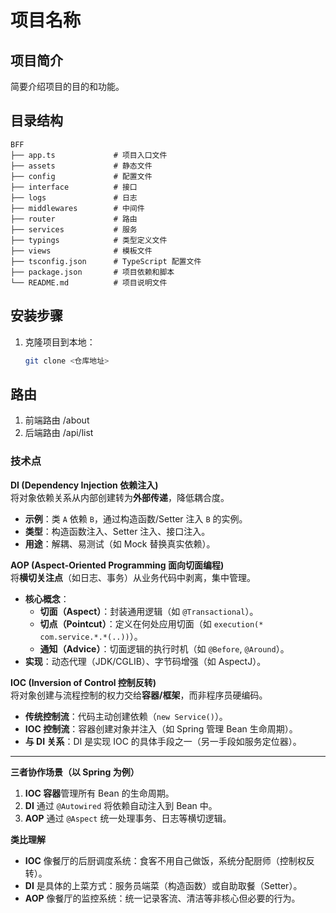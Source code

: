 # 项目名称

## 项目简介

简要介绍项目的目的和功能。

## 目录结构

```
BFF
├── app.ts             # 项目入口文件
├── assets             # 静态文件
├── config             # 配置文件
├── interface          # 接口
├── logs               # 日志
├── middlewares        # 中间件
├── router             # 路由
├── services           # 服务
├── typings            # 类型定义文件
├── views              # 模板文件
├── tsconfig.json      # TypeScript 配置文件
├── package.json       # 项目依赖和脚本
└── README.md          # 项目说明文件
```

## 安装步骤

1. 克隆项目到本地：
   ```sh
   git clone <仓库地址>
   ```

## 路由
1. 前端路由 /about
2. 后端路由 /api/list
### 技术点
**DI (Dependency Injection 依赖注入)**  
将对象依赖关系从内部创建转为**外部传递**，降低耦合度。  
- **示例**：类 `A` 依赖 `B`，通过构造函数/Setter 注入 `B` 的实例。  
- **类型**：构造函数注入、Setter 注入、接口注入。  
- **用途**：解耦、易测试（如 Mock 替换真实依赖）。  

**AOP (Aspect-Oriented Programming 面向切面编程)**  
将**横切关注点**（如日志、事务）从业务代码中剥离，集中管理。  
- **核心概念**：  
  - **切面（Aspect）**：封装通用逻辑（如 `@Transactional`）。  
  - **切点（Pointcut）**：定义在何处应用切面（如 `execution(* com.service.*.*(..))`）。  
  - **通知（Advice）**：切面逻辑的执行时机（如 `@Before`, `@Around`）。  
- **实现**：动态代理（JDK/CGLIB）、字节码增强（如 AspectJ）。  

**IOC (Inversion of Control 控制反转)**  
将对象创建与流程控制的权力交给**容器/框架**，而非程序员硬编码。  
- **传统控制流**：代码主动创建依赖（`new Service()`）。  
- **IOC 控制流**：容器创建对象并注入（如 Spring 管理 Bean 生命周期）。  
- **与 DI 关系**：DI 是实现 IOC 的具体手段之一（另一手段如服务定位器）。  

---

**三者协作场景（以 Spring 为例）**  
1. **IOC 容器**管理所有 Bean 的生命周期。  
2. **DI** 通过 `@Autowired` 将依赖自动注入到 Bean 中。  
3. **AOP** 通过 `@Aspect` 统一处理事务、日志等横切逻辑。  

**类比理解**  
- **IOC** 像餐厅的后厨调度系统：食客不用自己做饭，系统分配厨师（控制权反转）。  
- **DI** 是具体的上菜方式：服务员端菜（构造函数）或自助取餐（Setter）。  
- **AOP** 像餐厅的监控系统：统一记录客流、清洁等非核心但必要的行为。